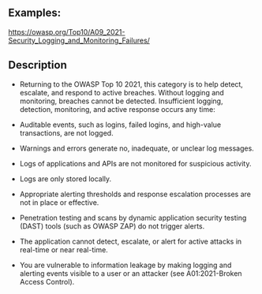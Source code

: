 ## Examples:
https://owasp.org/Top10/A09_2021-Security_Logging_and_Monitoring_Failures/


## Description
- Returning to the OWASP Top 10 2021, this category is to help detect, escalate, and respond to active breaches. Without logging and monitoring, breaches cannot be detected. Insufficient logging, detection, monitoring, and active response occurs any time:

- Auditable events, such as logins, failed logins, and high-value transactions, are not logged.

- Warnings and errors generate no, inadequate, or unclear log messages.

- Logs of applications and APIs are not monitored for suspicious activity.

- Logs are only stored locally.

- Appropriate alerting thresholds and response escalation processes are not in place or effective.

- Penetration testing and scans by dynamic application security testing (DAST) tools (such as OWASP ZAP) do not trigger alerts.

- The application cannot detect, escalate, or alert for active attacks in real-time or near real-time.

- You are vulnerable to information leakage by making logging and alerting events visible to a user or an attacker (see A01:2021-Broken Access Control).